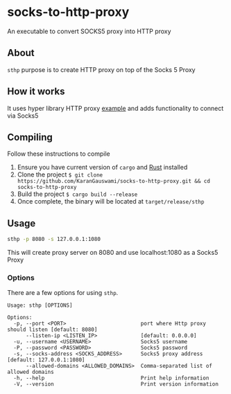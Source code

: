 # socks-to-http-proxy

An executable to convert SOCKS5 proxy into HTTP proxy

## About

`sthp` purpose is to create HTTP proxy on top of the Socks 5 Proxy

## How it works

It uses hyper library HTTP proxy [example](https://github.com/hyperium/hyper/blob/master/examples/http_proxy.rs) and adds functionality to connect via Socks5

## Compiling

Follow these instructions to compile

1.  Ensure you have current version of `cargo` and [Rust](https://www.rust-lang.org) installed
2.  Clone the project `$ git clone https://github.com/KaranGauswami/socks-to-http-proxy.git && cd socks-to-http-proxy`
3.  Build the project `$ cargo build --release`
4.  Once complete, the binary will be located at `target/release/sthp`

## Usage

```bash
sthp -p 8080 -s 127.0.0.1:1080
```

This will create proxy server on 8080 and use localhost:1080 as a Socks5 Proxy

### Options

There are a few options for using `sthp`.

```text
Usage: sthp [OPTIONS]

Options:
  -p, --port <PORT>                        port where Http proxy should listen [default: 8080]
      --listen-ip <LISTEN_IP>              [default: 0.0.0.0]
  -u, --username <USERNAME>                Socks5 username
  -P, --password <PASSWORD>                Socks5 password
  -s, --socks-address <SOCKS_ADDRESS>      Socks5 proxy address [default: 127.0.0.1:1080]
      --allowed-domains <ALLOWED_DOMAINS>  Comma-separated list of allowed domains
  -h, --help                               Print help information
  -V, --version                            Print version information
```
